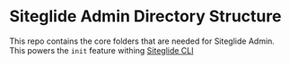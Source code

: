 # Siteglide Admin Directory Structure

This repo contains the core folders that are needed for Siteglide Admin.  This powers the `init` feature withing [Siteglide CLI](https://www.npmjs.com/package/@siteglide/siteglide-cli)
